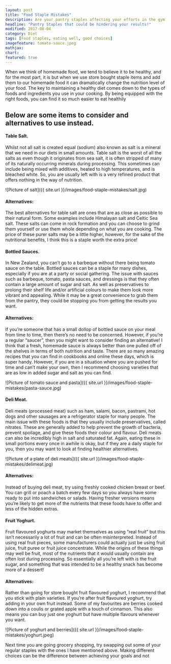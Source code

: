 ```yaml
---
layout: post
title: "Food Staple Mistakes"
description: Are your pantry staples affecting your efforts in the gym?
headline: "Pantry Staples that could be hindering your results!"
modified: 2017-08-04
category: Diet
tags: [Food staples, eating well, good choices]
imagefeature: tomato-sauce.jpeg
mathjax: 
chart:
featured: true
---
```





When we think of homemade food, we tend to believe it to be healthy, and for the most part, it is but when we use store bought staple items and add them to our homemade food it can dramatically change the nutrition level of your food. The key to maintaining a healthy diet comes down to the types of foods and ingredients you use in your cooking. By being equipped with the right foods, you can find it so much easier to eat healthily

## Below are some items to consider and alternatives to use instead.



#### Table Salt.

Whilst not all salt is created equal (sodium) also known as salt is a mineral that we need in our diets in small amounts. Table salt is the worst of all the salts as even though it originates from sea salt, it is often stripped of many of its naturally occurring minerals during processing. This sometimes can include being mixed with additives, heated to high temperatures, and is bleached white. So, you are usually left with is a very refined product that offers nothing in the way of nutrition.

![Picture of salt]({{ site.url }}/images/food-staple-mistakes/salt.jpg)

#### Alternatives:

The best alternatives for table salt are ones that are as close as possible to their natural form. Some examples include Himalayan salt and Celtic Sea salt. These salts can come in rock formation and you can choose to grind them yourself or use them whole depending on what you are cooking. The price of these purer salts may be a little higher, however, for the sake of the nutritional benefits, I think this is a staple worth the extra price!



#### Bottled Sauces.

In New Zealand, you can’t go to a barbeque without there being tomato sauce on the table. Bottled sauces can be a staple for many dishes, especially if you are at a party or social gathering. The issue with sauces such as barbeque, tomato, pasta sauces, and dressings is that they often contain a large amount of sugar and salt. As well as preservatives to prolong their shelf life and/or artificial colours to make them look more vibrant and appealing. While it may be a great convenience to grab them from the pantry, they could be stopping you from getting the results you want.

#### Alternatives:

If you’re someone that has a small dollop of bottled sauce on your meal from time to time, then there’s no need to be concerned. However, if you’re a regular “saucer”, then you might want to consider finding an alternative! I think that a fresh, homemade sauce is always better than one pulled off of the shelves in terms of both nutrition and taste. There are so many amazing recipes that you can find in cookbooks and online these days, which is super handy. However, if you are in a situation where you are pushed for time and can’t make your own, then I recommend choosing varieties that are as low in added sugar and salt as you can find.

![Picture of tomato sauce and pasta]({{ site.url }}/images/food-staple-mistakes/pasta-sauce.jpg)

#### Deli Meat.

Deli meats (processed meat) such as ham, salami, bacon, pastrami, hot dogs and other sausages are a refrigerator staple for many people. The main issue with these foods is that they usually include preservatives, called nitrates. These are generally added to help prevent the growth of bacteria, prevent spoilage, and give these foods their colour and flavour. Deli meats can also be incredibly high in salt and saturated fat. Again, eating these in small portions every once in awhile is okay, but if they are a daily staple for you, then you may want to look at finding healthier alternatives.

![Picture of a plate of deli meats]({{ site.url }}/images/food-staple-mistakes/delimeat.jpg)

#### Alternatives:

Instead of buying deli meat, try using freshly cooked chicken breast or beef. You can grill or poach a batch every few days so you always have some ready to put into sandwiches or salads. Having fresher versions means you’re likely to get more of the nutrients that these foods have to offer and less of the hidden extras.



#### Fruit Yoghurt.

Fruit flavoured yoghurts may market themselves as using “real fruit” but this isn’t necessarily a lot of fruit and can be often misinterpreted. Instead of using real fruit pieces, some manufacturers could actually just be using fruit juice, fruit puree or fruit juice concentrate. While the origins of these things may well be fruit, most of the nutrients that it would usually contain are often lost during processing. So essentially all you’re left with is the fruit sugar, and something that was intended to be a healthy snack has become more of a dessert!

#### Alternatives:

Rather than going for store bought fruit flavoured yoghurt, I recommend that you stick with plain varieties. If you’re after fruit flavoured yoghurt, try adding in your own fruit instead. Some of my favourites are berries cooked down into a coulis or grated apple with a touch of cinnamon. This also means you can buy just one yoghurt but have multiple flavours whenever you want.

![Picture of yoghurt and berries]({{ site.url }}/images/food-staple-mistakes/yoghurt.jpeg)

Next time you are going grocery shopping, try swapping out some of your regular staples with the ones I have mentioned above. Making different choices can be the difference between achieving your goals and not

